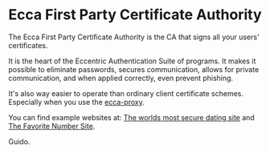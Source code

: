 Ecca First Party Certificate Authority
===========================

The Ecca First Party Certificate Authority is the CA that signs all
your users' certificates.

It is the heart of the Eccentric Authentication Suite of programs. It
makes it possible to eliminate passwords, secures communication,
allows for private communication, and when applied correctly, even
prevent phishing.

It's also way easier to operate than ordinary client certificate
schemes. Especially when you use the <a
href="https://github.com/gwitmond/ecca-proxy">ecca-proxy</a>.

You can find example websites at:
  <a href="https://dating.wtmnd.nl:10443/">The worlds most secure dating site</a> 
and <a href="https://www.ecca.wtmnd.nl/">The Favorite Number Site</a>.

Guido.

<!-- Piwik Image Tracker -->
<img src="http://piwik.witmond.nl/piwik.php?idsite=1&amp;rec=1" style="border:0" alt="" />
<!-- End Piwik -->
